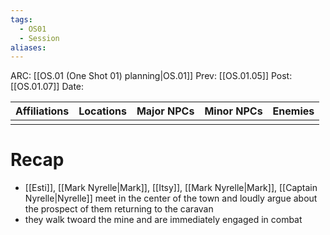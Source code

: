 ```yaml
---
tags:
  - OS01
  - Session
aliases:
---
```

ARC: [[OS.01 (One Shot 01) planning|OS.01]]
Prev: [[OS.01.05]]
Post: [[OS.01.07]]
Date:

| Affiliations | Locations | Major NPCs | Minor NPCs |  Enemies   | 
| ----------------- | ------------ | --------- | ---------- | ---------- |
|                   |              |           |            |             |

   # Recap
   - [[Esti]], [[Mark Nyrelle|Mark]], [[Itsy]], [[Mark Nyrelle|Mark]], [[Captain Nyrelle|Nyrelle]] meet in the center of the town and loudly argue about the prospect of them returning to the caravan
   - they walk twoard the mine and are immediately engaged in combat

